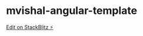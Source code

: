 # mvishal-angular-template

[Edit on StackBlitz ⚡️](https://stackblitz.com/edit/mvishal-angular-template)
